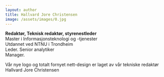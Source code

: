 ```yaml
---
layout: author
title: Hallvard Jore Christensen
image: /assets/images/0.jpg
---
```

**Redaktør, Teknisk redaktør, styrenestleder**\
Master i Informasjonsteknologi og -tjenester\
Utdannet ved NTNU i Trondheim\
Leder. Senior analytiker\
Manager.

Vår nye logo og totalt fornyet nett-design er laget av vår tekniske redaktør Hallvard Jore Christensen
